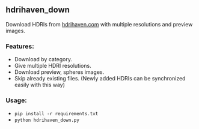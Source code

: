 ## hdrihaven_down

Download HDRIs from [hdrihaven.com](https://hdrihaven.com/hdris/?c=all) with multiple resolutions and preview images.

### Features:

-   Download by category.
-   Give multiple HDRI resolutions.
-   Download preview, spheres images.
-   Skip already existing files. (Newly added HDRIs can be synchronized easily with this way)

### Usage:

-   `pip install -r requirements.txt`
-   `python hdrihaven_down.py`
